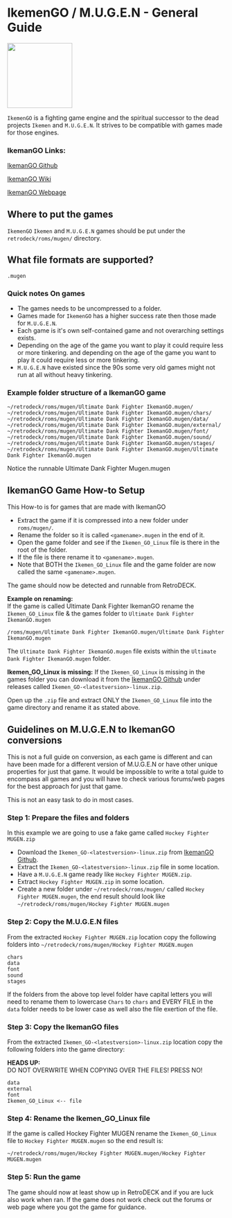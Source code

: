 # IkemenGO / M.U.G.E.N - General Guide

<img src="../../../wiki_images/logos/ikemen-go-logo.png" width="150">

`IkemenGO` is a fighting game engine and the spiritual successor to the dead projects `Ikemen` and `M.U.G.E.N`. It strives to be compatible with games made for those engines.


### IkemanGO Links:

[IkemanGO Github](https://github.com/ikemen-engine/Ikemen-GO)

[IkemanGO Wiki](https://github.com/ikemen-engine/Ikemen-GO/wiki)

[IkemanGO Webpage](https://ikemen-engine.github.io/)




## Where to put the games
`IkemenGO` `Ikemen` and `M.U.G.E.N` games should be put under the `retrodeck/roms/mugen/` directory.

## What file formats are supported?

`.mugen`

### Quick notes On games

- The games needs to be uncompressed to a folder.
- Games made for `IkemenGO` has a higher success rate then those made for `M.U.G.E.N`.
- Each game is it's own self-contained game and not overarching settings exists.
- Depending on the age of the game you want to play it could require less or more tinkering.
and depending on the age of the game you want to play it could require less or more tinkering.
- `M.U.G.E.N` have existed since the 90s some very old games might not run at all without heavy tinkering.

### Example folder structure of a IkemanGO game

```
~/retrodeck/roms/mugen/Ultimate Dank Fighter IkemanGO.mugen/
~/retrodeck/roms/mugen/Ultimate Dank Fighter IkemanGO.mugen/chars/
~/retrodeck/roms/mugen/Ultimate Dank Fighter IkemanGO.mugen/data/
~/retrodeck/roms/mugen/Ultimate Dank Fighter IkemanGO.mugen/external/
~/retrodeck/roms/mugen/Ultimate Dank Fighter IkemanGO.mugen/font/
~/retrodeck/roms/mugen/Ultimate Dank Fighter IkemanGO.mugen/sound/
~/retrodeck/roms/mugen/Ultimate Dank Fighter IkemanGO.mugen/stages/
~/retrodeck/roms/mugen/Ultimate Dank Fighter IkemanGO.mugen/Ultimate Dank Fighter IkemanGO.mugen
```
Notice the runnable Ultimate Dank Fighter Mugen.mugen

## IkemanGO Game How-to Setup

This How-to is for games that are made with IkemanGO

- Extract the game if it is compressed into a new folder under `roms/mugen/`.
- Rename the folder so it is called `<gamename>.mugen` in the end of it.
- Open the game folder and see if the `Ikemen_GO_Linux` file is there in the root of the folder.
- If the file is there rename it to `<gamename>.mugen`.
- Note that BOTH the `Ikemen_GO_Linux` file and the game folder are now called the same `<gamename>.mugen`.

The game should now be detected and runnable from RetroDECK.

**Example on renaming:** <br>
If the game is called Ultimate Dank Fighter IkemanGO rename the `Ikemen_GO_Linux` file & the games folder to `Ultimate Dank Fighter IkemanGO.mugen`

```/roms/mugen/Ultimate Dank Fighter IkemanGO.mugen/Ultimate Dank Fighter IkemanGO.mugen```

The `Ultimate Dank Fighter IkemanGO.mugen` file exists within the `Ultimate Dank Fighter IkemanGO.mugen` folder.

**Ikemen_GO_Linux is missing:**
If the `Ikemen_GO_Linux` is missing in the games folder you can download it from the [IkemanGO Github](https://github.com/ikemen-engine/Ikemen-GO) under releases called
`Ikemen_GO-<latestversion>-linux.zip`.

Open up the `.zip` file and extract ONLY the `Ikemen_GO_Linux` file into the game directory and rename it as stated above.

## Guidelines on M.U.G.E.N to IkemanGO conversions

This is not a full guide on conversion, as each game is different and can have been made for a different version of M.U.G.E.N or have other unique properties for just that game.
It would be impossible to write a total guide to encompass all games and you will have to check various forums/web pages for the best approach for just that game.

This is not an easy task to do in most cases.

### Step 1: Prepare the files and folders

In this example we are going to use a fake game called `Hockey Fighter MUGEN.zip`

- Download the `Ikemen_GO-<latestversion>-linux.zip` from [IkemanGO Github](https://github.com/ikemen-engine/Ikemen-GO).
- Extract the `Ikemen_GO-<latestversion>-linux.zip` file in some location.
- Have a `M.U.G.E.N` game ready like `Hockey Fighter MUGEN.zip`.
- Extract `Hockey Fighter MUGEN.zip` in some location.
- Create a new folder under `~/retrodeck/roms/mugen/` called `Hockey Fighter MUGEN.mugen`, the end result should look like `~/retrodeck/roms/mugen/Hockey Fighter MUGEN.mugen`

### Step 2: Copy the M.U.G.E.N files

From the extracted `Hockey Fighter MUGEN.zip` location copy the following folders into `~/retrodeck/roms/mugen/Hockey Fighter MUGEN.mugen`

```
chars
data
font
sound
stages
```
If the folders from the above top level folder have capital letters you will need to rename them to lowercase `Chars` to `chars` and EVERY FILE in the `data` folder needs to be lower case as well also the file exertion of the file.

### Step 3: Copy the IkemanGO files


From the extracted `Ikemen_GO-<latestversion>-linux.zip` location copy the following folders into the game directory:

**HEADS UP:** <br>
DO NOT OVERWRITE WHEN COPYING OVER THE FILES! PRESS NO!


```
data
external
font
Ikemen_GO_Linux <-- file
```

### Step 4: Rename the Ikemen_GO_Linux file

If the game is called Hockey Fighter MUGEN rename the `Ikemen_GO_Linux` file to `Hockey Fighter MUGEN.mugen` so the end result is:

```~/retrodeck/roms/mugen/Hockey Fighter MUGEN.mugen/Hockey Fighter MUGEN.mugen```

### Step 5: Run the game

The game should now at least show up in RetroDECK and if you are luck also work when ran. If the game does not work check out the forums or web page where you got the game for guidance.
